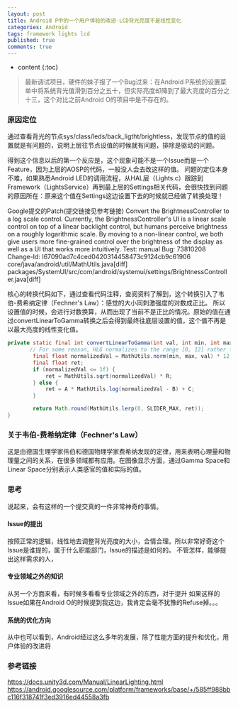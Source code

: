 ```yaml
---
layout: post
title: Android P中的一个用户体验的改进-LCD背光亮度不是线性变化
categories: Android
tags: framework lights lcd
published: true
comments: true
---
```


* content
{:toc}

> 最新调试项目，硬件的妹子报了一个Bug过来：在Android P系统的设置菜单中将系统背光值滑到百分之五十，但实际亮度却降到了最大亮度的百分之十三，这个对比之前Android O的项目中是不存在的。


### 原因定位

通过查看背光的节点sys/class/leds/back_ligtht/brightless，发现节点的值的设置就是有问题的，说明上层往节点设值的时候就有问题，排除是驱动的问题。

得到这个信息以后的第一个反应是，这个现象可能不是一个Issue而是一个Feature，因为上层的AOSP的代码，一般没人会去改这样的值。
问题的定位本身不难，如果熟悉Android LED的调用流程，从HAL层（Lights.c）跟踪到Framework（LightsService）再到最上层的Settings相关代码，会很快找到问题的原因所在：原来这个值在Settings这边设置下去的时候就已经做了转换处理！



Google提交的Patch(提交链接见参考链接)
Convert the BrightnessController to a log scale control.
Currently, the BrightnessController's UI is a linear scale control on
top of a linear backlight control, but humans perceive brightness on a
roughly logarithmic scale. By moving to a non-linear control, we both
give users more fine-grained control over the brightness of the display
as well as a UI that works more intuitively.
Test: manual
Bug: 73810208
Change-Id: I67090ad7c4ced0420314458473c9124cb9c61906
core/java/android/util/MathUtils.java[diff]
packages/SystemUI/src/com/android/systemui/settings/BrightnessController.java[diff]

核心的转换代码如下，通过查看代码注释，查阅资料了解到，这个转换引入了韦伯-费希纳定律（Fechner's Law）：感觉的大小同刺激强度的对数成正比。
所以设置值的时候，会进行对数换算，从而出现了当前不是正比的情况。原始的值在通过convertLinearToGamma转换之后会得到最终往底层设置的值，这个值不再是以最大亮度的线性变化值。

```JAVA
private static final int convertLinearToGamma(int val, int min, int max) {
       // For some reason, HLG normalizes to the range [0, 12] rather than [0, 1]
        final float normalizedVal = MathUtils.norm(min, max, val) * 12;
        final float ret;
        if (normalizedVal <= 1f) {
            ret = MathUtils.sqrt(normalizedVal) * R;
        } else {
            ret = A * MathUtils.log(normalizedVal - B) + C;
        }

        return Math.round(MathUtils.lerp(0, SLIDER_MAX, ret));
}
```

### 关于韦伯-费希纳定律（Fechner's Law）
这是由德国生理学家伟伯和德国物理学家费希纳发现的定律，用来表明心理量和物理量之间的关系，在很多领域都有应用。在图像显示方面，通过Gamma Space和Linear Space分别表示人类感官的值和实际的值。






### 思考
说起来，会有这样的一个提交真的一件非常神奇的事情。
#### Issue的提出
 按照正常的逻辑，线性地去调整背光亮度的大小，合情合理。所以非常好奇这个Issue是谁提的，属于什么职能部门，Issue的描述是如何的。
不管怎样，能够提出这样需求的人，

#### 专业领域之外的知识
从另一个方面来看，有时候多看看专业领域之外的东西，对于提升 如果这样的Issue如果在Android O的时候提到我这边，我肯定会毫不犹豫的Refuse掉。。。

#### 系统的优化方向
从中也可以看到，Android经过这么多年的发展，除了性能方面的提升和优化，用户体验的改进将



### 参考链接
https://docs.unity3d.com/Manual/LinearLighting.html
https://android.googlesource.com/platform/frameworks/base/+/585ff988bbc116f318741f3ed3916ed44558a3fb
